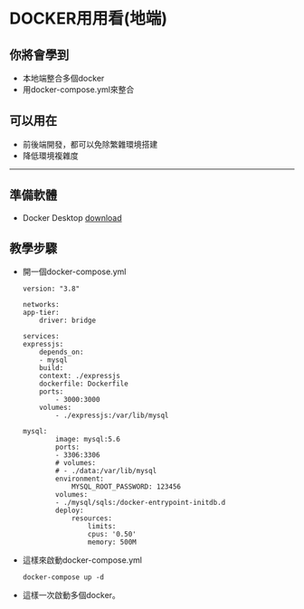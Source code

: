 # DOCKER用用看(地端) #

## 你將會學到 ##
- 本地端整合多個docker
- 用docker-compose.yml來整合


## 可以用在 ##
- 前後端開發，都可以免除繁雜環境搭建
- 降低環境複雜度
---

## 準備軟體 ##
- Docker Desktop  [download](https://www.docker.com/get-started) 

## 教學步驟 ##
- 開一個docker-compose.yml
    ```
    version: "3.8"

    networks:
    app-tier:
        driver: bridge

    services:
    expressjs:
        depends_on:
        - mysql
        build:
        context: ./expressjs
        dockerfile: Dockerfile
        ports:
            - 3000:3000
        volumes: 
            - ./expressjs:/var/lib/mysql

    mysql:
            image: mysql:5.6
            ports:
            - 3306:3306
            # volumes: 
            # - ./data:/var/lib/mysql
            environment:
                MYSQL_ROOT_PASSWORD: 123456
            volumes: 
            - ./mysql/sqls:/docker-entrypoint-initdb.d
            deploy:
                resources:
                    limits:
                    cpus: '0.50'
                    memory: 500M
    ```
- 這樣來啟動docker-compose.yml
    ```
    docker-compose up -d
    ```
- 這樣一次啟動多個docker。    








